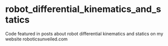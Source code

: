 # robot_differential_kinematics_and_statics
Code featured in posts about robot differential kinematics and statics on my website roboticsunveiled.com
